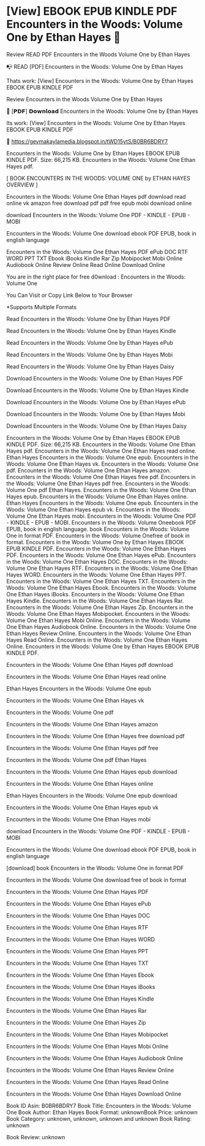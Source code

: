 # [View] EBOOK EPUB KINDLE PDF Encounters in the Woods: Volume One by  Ethan Hayes 📔
Review READ PDF Encounters in the Woods Volume One by Ethan Hayes

📭 READ [PDF] Encounters in the Woods: Volume One by Ethan Hayes

Thats work: [View] Encounters in the Woods: Volume One by Ethan Hayes EBOOK EPUB KINDLE PDF


Review Encounters in the Woods Volume One by Ethan Hayes

📔 [𝗣𝗗𝗙] 𝗗𝗼𝘄𝗻𝗹𝗼𝗮𝗱 Encounters in the Woods: Volume One by Ethan Hayes

Its work: [View] Encounters in the Woods: Volume One by Ethan Hayes EBOOK EPUB KINDLE PDF



🎁 https://gevmakaylamedia.blogspot.in/tWD15ytS/B0BR6BDRY7



Encounters in the Woods: Volume One by Ethan Hayes EBOOK EPUB KINDLE PDF. Size: 66,215 KB. Encounters in the Woods: Volume One Ethan Hayes pdf.

[ BOOK ENCOUNTERS IN THE WOODS: VOLUME ONE by ETHAN HAYES OVERVIEW ]

Encounters in the Woods: Volume One Ethan Hayes pdf download read online vk amazon free download pdf pdf free epub mobi download online

download Encounters in the Woods: Volume One PDF - KINDLE - EPUB - MOBI

Encounters in the Woods: Volume One download ebook PDF EPUB, book in english language

Encounters in the Woods: Volume One Ethan Hayes PDF ePub DOC RTF WORD PPT TXT Ebook iBooks Kindle Rar Zip Mobipocket Mobi Online Audiobook Online Review Online Read Online Download Online

You are in the right place for free d0wnload : Encounters in the Woods: Volume One

You Can Visit or Copy Link Below to Your Browser

*Supports Multiple Formats

Read Encounters in the Woods: Volume One by Ethan Hayes PDF

Read Encounters in the Woods: Volume One by Ethan Hayes Kindle

Read Encounters in the Woods: Volume One by Ethan Hayes ePub

Read Encounters in the Woods: Volume One by Ethan Hayes Mobi

Read Encounters in the Woods: Volume One by Ethan Hayes Daisy

Download Encounters in the Woods: Volume One by Ethan Hayes PDF

Download Encounters in the Woods: Volume One by Ethan Hayes Kindle

Download Encounters in the Woods: Volume One by Ethan Hayes ePub

Download Encounters in the Woods: Volume One by Ethan Hayes Mobi

Download Encounters in the Woods: Volume One by Ethan Hayes Daisy

Encounters in the Woods: Volume One by Ethan Hayes EBOOK EPUB KINDLE PDF. Size: 66,215 KB. Encounters in the Woods: Volume One Ethan Hayes pdf. Encounters in the Woods: Volume One Ethan Hayes read online. Ethan Hayes Encounters in the Woods: Volume One epub. Encounters in the Woods: Volume One Ethan Hayes vk. Encounters in the Woods: Volume One pdf. Encounters in the Woods: Volume One Ethan Hayes amazon. Encounters in the Woods: Volume One Ethan Hayes free pdf. Encounters in the Woods: Volume One Ethan Hayes pdf free. Encounters in the Woods: Volume One pdf Ethan Hayes. Encounters in the Woods: Volume One Ethan Hayes epub. Encounters in the Woods: Volume One Ethan Hayes online. Ethan Hayes Encounters in the Woods: Volume One epub. Encounters in the Woods: Volume One Ethan Hayes epub vk. Encounters in the Woods: Volume One Ethan Hayes mobi. Encounters in the Woods: Volume One PDF - KINDLE - EPUB - MOBI. Encounters in the Woods: Volume Oneebook PDF EPUB, book in english language. book Encounters in the Woods: Volume One in format PDF. Encounters in the Woods: Volume Onefree of book in format. Encounters in the Woods: Volume One by Ethan Hayes EBOOK EPUB KINDLE PDF. Encounters in the Woods: Volume One Ethan Hayes PDF. Encounters in the Woods: Volume One Ethan Hayes ePub. Encounters in the Woods: Volume One Ethan Hayes DOC. Encounters in the Woods: Volume One Ethan Hayes RTF. Encounters in the Woods: Volume One Ethan Hayes WORD. Encounters in the Woods: Volume One Ethan Hayes PPT. Encounters in the Woods: Volume One Ethan Hayes TXT. Encounters in the Woods: Volume One Ethan Hayes Ebook. Encounters in the Woods: Volume One Ethan Hayes iBooks. Encounters in the Woods: Volume One Ethan Hayes Kindle. Encounters in the Woods: Volume One Ethan Hayes Rar. Encounters in the Woods: Volume One Ethan Hayes Zip. Encounters in the Woods: Volume One Ethan Hayes Mobipocket. Encounters in the Woods: Volume One Ethan Hayes Mobi Online. Encounters in the Woods: Volume One Ethan Hayes Audiobook Online. Encounters in the Woods: Volume One Ethan Hayes Review Online. Encounters in the Woods: Volume One Ethan Hayes Read Online. Encounters in the Woods: Volume One Ethan Hayes Online. Encounters in the Woods: Volume One by Ethan Hayes EBOOK EPUB KINDLE PDF.

Encounters in the Woods: Volume One Ethan Hayes pdf download

Encounters in the Woods: Volume One Ethan Hayes read online

Ethan Hayes Encounters in the Woods: Volume One epub

Encounters in the Woods: Volume One Ethan Hayes vk

Encounters in the Woods: Volume One pdf

Encounters in the Woods: Volume One Ethan Hayes amazon

Encounters in the Woods: Volume One Ethan Hayes free download pdf

Encounters in the Woods: Volume One Ethan Hayes pdf free

Encounters in the Woods: Volume One pdf Ethan Hayes

Encounters in the Woods: Volume One Ethan Hayes epub download

Encounters in the Woods: Volume One Ethan Hayes online

Ethan Hayes Encounters in the Woods: Volume One epub download

Encounters in the Woods: Volume One Ethan Hayes epub vk

Encounters in the Woods: Volume One Ethan Hayes mobi

download Encounters in the Woods: Volume One PDF - KINDLE - EPUB - MOBI

Encounters in the Woods: Volume One download ebook PDF EPUB, book in english language

[download] book Encounters in the Woods: Volume One in format PDF

Encounters in the Woods: Volume One download free of book in format

Encounters in the Woods: Volume One Ethan Hayes PDF

Encounters in the Woods: Volume One Ethan Hayes ePub

Encounters in the Woods: Volume One Ethan Hayes DOC

Encounters in the Woods: Volume One Ethan Hayes RTF

Encounters in the Woods: Volume One Ethan Hayes WORD

Encounters in the Woods: Volume One Ethan Hayes PPT

Encounters in the Woods: Volume One Ethan Hayes TXT

Encounters in the Woods: Volume One Ethan Hayes Ebook

Encounters in the Woods: Volume One Ethan Hayes iBooks

Encounters in the Woods: Volume One Ethan Hayes Kindle

Encounters in the Woods: Volume One Ethan Hayes Rar

Encounters in the Woods: Volume One Ethan Hayes Zip

Encounters in the Woods: Volume One Ethan Hayes Mobipocket

Encounters in the Woods: Volume One Ethan Hayes Mobi Online

Encounters in the Woods: Volume One Ethan Hayes Audiobook Online

Encounters in the Woods: Volume One Ethan Hayes Review Online

Encounters in the Woods: Volume One Ethan Hayes Read Online

Encounters in the Woods: Volume One Ethan Hayes Download Online

Book ID Asin: B0BR6BDRY7
Book Title: Encounters in the Woods: Volume One
Book Author: Ethan Hayes
Book Format: unknownBook Price: unknown
Book Category: unknown, unknown, unknown and unknown
Book Rating: unknown

Book Review: unknown
